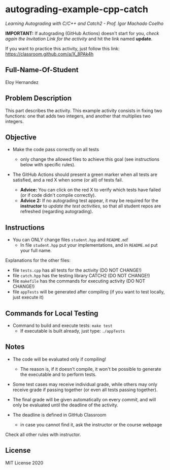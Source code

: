# autograding-example-cpp-catch

*Learning Autograding with C/C++ and Catch2 - Prof. Igor Machado Coelho*

**IMPORTANT:** If autograding (GitHub Actions) doesn't start for you, *check again the Invitation Link for
the activity* and hit the link named **update**.

If you want to practice this activity, just follow this link: https://classroom.github.com/a/X_8PAk4h

## Full-Name-Of-Student

Eloy Hernandez

## Problem Description

This part describes the activity. This example activity consists in fixing two functions: one that adds two integers, and another that multiplies two integers.

## Objective

- Make the code pass correctly on all tests
   * only change the allowed files to achieve this goal (see instructions below with specific rules).

- The GitHub Actions should present a green marker when all tests are satisfied, and a red X when some (or all) of tests fail. 
    * **Advice:** You can click on the red X to verify which tests have failed (or if code didn't compile correctly).
    * **Advice 2:** If no autograding test appear, it may be required for the **instructor** to *update the test activities*, so that all student repos are refreshed (regarding autograding).

## Instructions

- You can ONLY change files `student.hpp` and `README.md`!
   * In file `student.hpp` put your implementations, and in `README.md` put your full name.

Explanations for the other files:

- file `tests.cpp` has all tests for the activity (DO NOT CHANGE!)
- file `catch.hpp` has the testing library  CATCH2 (DO NOT CHANGE!)
- file `makefile` has the commands for executing activity (DO NOT CHANGE!)
- file  `appTests` will be generated after compiling (if you want to test locally, just execute it)

## Commands for Local Testing

- Command to build and execute tests: `make test`
    * If executable is built already, just type: `./appTests`

## Notes

- The code will be evaluated only if compiling! 
   * The reason is, if it doesn't compile, it won't be possible to generate the executable and to perform tests.

- Some test cases may receive individual grade, while others may only receive grade if passing together (or even all tests passing together).

- The final grade will be given automatically on every *commit*, and will only be evaluated until the deadline of the activity.

- The deadline is defined in GitHub Classroom
   * in case you cannot find it, ask the instructor or the course webpage

Check all other rules with instructor.

## License

MIT License 2020
